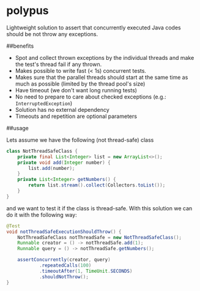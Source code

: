 # polypus
Lightweight solution to assert that concurrently executed Java codes should be not throw any exceptions.

##benefits
* Spot and collect thrown exceptions by the individual threads and make the test's thread fail if any thrown.
* Makes possible to write fast (< 1s) concurrent tests.
* Makes sure that the parallel threads should start at the same time as much as possible
  (limited by the thread pool's size)
* Have timeout (we don't want long running tests)
* No need to prepare to care about checked exceptions (e.g.: `InterruptedException`)
* Solution has no external dependency
* Timeouts and repetition are optional parameters

##usage

Lets assume we have the following (not thread-safe) class

```java
class NotThreadSafeClass {
    private final List<Integer> list = new ArrayList<>();
    private void add(Integer number) {
        list.add(number);
    }
    private List<Integer> getNumbers() {
        return list.stream().collect(Collectors.toList());
    }
}
```
and we want to test it if the class is thread-safe.
With this solution we can do it with the following way:
```java
@Test
void notThreadSafeExecutionShouldThrow() {
    NotThreadSafeClass notThreadSafe = new NotThreadSafeClass();
    Runnable creator = () -> notThreadSafe.add(1);
    Runnable query = () -> notThreadSafe.getNumbers();

    assertConcurrently(creator, query)
            .repeatedCalls(100)
            .timeoutAfter(1, TimeUnit.SECONDS)
            .shouldNotThrow();
}
```